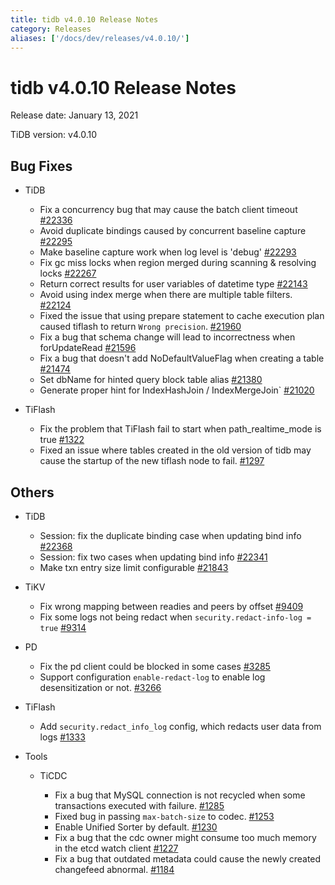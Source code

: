 ```yaml
---
title: tidb v4.0.10 Release Notes
category: Releases
aliases: ['/docs/dev/releases/v4.0.10/']
---
```


# tidb v4.0.10 Release Notes

Release date: January 13, 2021

TiDB version: v4.0.10

## Bug Fixes

+ TiDB

    - Fix a concurrency bug that may cause the batch client timeout [#22336](https://github.com/pingcap/tidb/pull/22336)
    - Avoid duplicate bindings caused by concurrent baseline capture [#22295](https://github.com/pingcap/tidb/pull/22295)
    - Make baseline capture work when log level is 'debug' [#22293](https://github.com/pingcap/tidb/pull/22293)
    - Fix gc miss locks when region merged during scanning & resolving locks [#22267](https://github.com/pingcap/tidb/pull/22267)
    - Return correct results for user variables of datetime type [#22143](https://github.com/pingcap/tidb/pull/22143)
    - Avoid using index merge when there are multiple table filters. [#22124](https://github.com/pingcap/tidb/pull/22124)
    - Fixed the issue that using prepare statement to cache execution plan caused tiflash to return `Wrong precision`. [#21960](https://github.com/pingcap/tidb/pull/21960)
    - Fix a bug that schema change will lead to incorrectness when forUpdateRead [#21596](https://github.com/pingcap/tidb/pull/21596)
    - Fix a bug that doesn't add NoDefaultValueFlag when creating a table [#21474](https://github.com/pingcap/tidb/pull/21474)
    - Set dbName for hinted query block table alias [#21380](https://github.com/pingcap/tidb/pull/21380)
    - Generate proper hint for IndexHashJoin / IndexMergeJoin` [#21020](https://github.com/pingcap/tidb/pull/21020)

+ TiFlash

    - Fix the problem that TiFlash fail to start when path_realtime_mode is true [#1322](https://github.com/pingcap/tics/pull/1322)
    - Fixed an issue where tables created in the old version of tidb may cause the startup of the new tiflash node to fail. [#1297](https://github.com/pingcap/tics/pull/1297)

## Others

+ TiDB

    - Session: fix the duplicate binding case when updating bind info [#22368](https://github.com/pingcap/tidb/pull/22368)
    - Session: fix two cases when updating bind info [#22341](https://github.com/pingcap/tidb/pull/22341)
    - Make txn entry size limit configurable [#21843](https://github.com/pingcap/tidb/pull/21843)

+ TiKV

    - Fix wrong mapping between readies and peers by offset [#9409](https://github.com/tikv/tikv/pull/9409)
    - Fix some logs not being redact when `security.redact-info-log = true` [#9314](https://github.com/tikv/tikv/pull/9314)

+ PD

    - Fix the pd client could be blocked in some cases [#3285](https://github.com/pingcap/pd/pull/3285)
    - Support configuration `enable-redact-log` to enable log desensitization or not. [#3266](https://github.com/pingcap/pd/pull/3266)

+ TiFlash

    - Add `security.redact_info_log` config, which redacts user data from logs [#1333](https://github.com/pingcap/tics/pull/1333)

+ Tools

    - TiCDC

        * Fix a bug that MySQL connection is not recycled when some transactions executed with failure. [#1285](https://github.com/pingcap/ticdc/pull/1285)
        * Fixed bug in passing `max-batch-size` to codec. [#1253](https://github.com/pingcap/ticdc/pull/1253)
        * Enable Unified Sorter by default. [#1230](https://github.com/pingcap/ticdc/pull/1230)
        * Fix a bug that the cdc owner might consume too much memory in the etcd watch client [#1227](https://github.com/pingcap/ticdc/pull/1227)
        * Fix a bug that outdated metadata could cause the newly created changefeed abnormal. [#1184](https://github.com/pingcap/ticdc/pull/1184)
